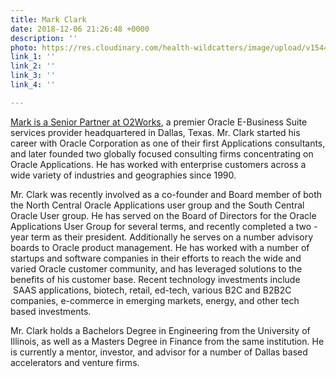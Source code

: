 ```yaml
---
title: Mark Clark
date: 2018-12-06 21:26:48 +0000
description: ''
photo: https://res.cloudinary.com/health-wildcatters/image/upload/v1544131639/image.png
link_1: ''
link_2: ''
link_3: ''
link_4: ''

---
```

[Mark is a Senior Partner at ](https://www.healthwildcatters.com/mentors?__hstc=3037743.f7bd35a287fedde99311d751bfe42fd4.1542227144562.1543597132524.1543863854462.7&__hssc=3037743.335.1543863854462&__hsfp=2847743631&hsutk=f7bd35a287fedde99311d751bfe42fd4#bc58b3214ce686b3c3b1dafd50ae8b45)[O2Works](https://o2works.com/), a premier Oracle E-Business Suite services provider headquartered in Dallas, Texas. Mr. Clark started his career with Oracle Corporation as one of their first Applications consultants, and later founded two globally focused consulting firms concentrating on Oracle Applications. He has worked with enterprise customers across a wide variety of industries and geographies since 1990. 

Mr. Clark was recently involved as a co-founder and Board member of both the North Central Oracle Applications user group and the South Central Oracle User group. He has served on the Board of Directors for the Oracle Applications User Group for several terms, and recently completed a two -year term as their president. Additionally he serves on a number advisory boards to Oracle product management. He has worked with a number of startups and software companies in their efforts to reach the wide and varied Oracle customer community, and has leveraged solutions to the benefits of his customer base. Recent technology investments include  SAAS applications, biotech, retail, ed-tech, various B2C and B2B2C companies, e-commerce in emerging markets, energy, and other tech based investments. 

Mr. Clark holds a Bachelors Degree in Engineering from the University of Illinois, as well as a Masters Degree in Finance from the same institution. He is currently a mentor, investor, and advisor for a number of Dallas based accelerators and venture firms.